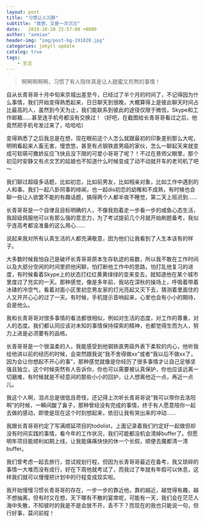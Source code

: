 ```yaml
---
layout: post
title: "习惯让人沉醉"
subtitle: "我想，又是一次沉沦"
date:   2019-10-28 22:57:00 +0800
author: "axmiao"
header-img: "img/post-bg-191028.jpg"
categories: jekyll update
catalog: true
tags: 
    - 生活
---
```


> 啊啊啊啊啊，习惯了有人陪伴真是让人甜蜜又煎熬的事情！

自从长青哥哥十月中旬来京城出差至今，已经过了半个月的时间了，不记得因为什么事情，我们开始变得熟悉起来，日日聊天到很晚，大概算得上是彼此聊天时间占比最高的人，虽然到今天为止，我们能联系到彼此的途径仅限于微信，Skype和工作邮箱……甚至连手机号都没有交换过！（好吧，在截图给长青哥哥看过之后，他竟然把手机号发过来了，哈哈哈）

变得熟悉了之后我总是在想，现在眼前这个人怎么就跟最初的印象差别那么大呢，明明看起来人畜无害，慢悠悠，甚至有点钢铁直男癌的家伙，怎么一聊起天来就变成可软萌可撒娇反应飞快且没下限的可爱小哥哥了呢？！不过在景师父眼里，那个初见时安静又有点文艺的姑娘也不知道什么时候变成了动不动就开车的老司机了吧～

我们聊过超级多话题，比如初恋，比如前男友，比如相亲对象，比如工作中遇到的人和事。我们一起八卦同事的绯闻，也一起dis初恋的幼稚和不成熟，有时候也会聊一些让人欲罢不能的有趣话题，搞得两个人都半夜不睡觉，第二天上班迟到……

长青哥哥是一个自律且目标明确的人，不像我抱着走一步看一步的咸鱼心态生活，我超级佩服他可以有那么强的意志力，为了考试提前几个月就开始刷题备考，我似乎连高考都没准备的这么用心……

说起来我对所有认真生活的人都充满敬意，因为他们让我看到了人生本该有的样子。

大多数时候我怕自己是破坏长青哥哥原本生存轨迹的易数，所以我不敢在工作时间以及大部分空闲的时间里抓他闲聊，怕打断他工作中的思路，怕打乱他复习的进度，有时候看着Skype上的状态灯红红黄黄绿绿的变来变去，就知道他在某个城市里度过了充实的一天。那种感觉，像是多年前，我站在深秋的操场上，呼吸着带着冰碴的冷空气，看着对面小区里初恋男友家的灯光亮起又灭下去，猜测着里面住的人又开开心心的过了一天。有时候，手机提示音响起来，心里也会有小小的期待，会是他么。

我和长青哥哥对很多事情的看法都很相似，例如对生活的态度，对工作的尊重，对人的态度。我们都认同应该对未知的事情保持探索的精神，也都觉得生而为人，努力上进是必须要有的品格。

长青哥哥是一个很温柔的人，我能感受到他钢铁直男癌外表下柔软的内心，他听我给他讲以前的经历的时候，会突然跟我说“我不舍得做xx”或者“我以后不做xx了，因为会让你想起不开心的事”，那种感觉就像是你经历了很多事情才让自己足够坚强且独立，这个时候突然有人告诉你，你也可以需要被认真保护，你也应该远离一切磨难，有时候就是不经意间的那些小小的回护，让人想离他近一点，再近一点儿。

我这个人啊，泪点总是很低且奇怪，还记得上次听长青哥哥说“我可以带你去洛阳啊”的时候，一瞬间酸了鼻子，那种曾经没有完成的事情，终于有人愿意陪你一起去做的感动，即使是现在这个时刻想起来，依旧让我有哭出来的冲动……

我跟长青哥哥约定了写满顺延项目的todolist，上面记录着我们约定好一起做但却没有时间实践的事情，看今年的工作状况，我们可能都没机会清掉buffer了。但愿明年项目能顺利如期上线，让我能痛痛快快的休一个长假，顺便去魔都清一清buffer。

我们曾考虑一起去旅行，尝试规划行程，但因为长青哥哥最近在备考，我又琐碎的事情一大堆而没有成行，好在下周他就考试了，而我过了年就有年假可以休息，这样我们就可以慢慢把计划中的行程变成现实啦。

我开始慢慢习惯长青哥哥的存在，一步一步的靠近他，靠的越近，越觉得有趣，越不想抽离，但有时又在想，天下哪有不散的宴席呢，可能有一天，我们会在茫茫人海中失散，不知彼时的我是不是会放不开，丢不下？而现在的我也只能说一句，但行好事，莫问前程！